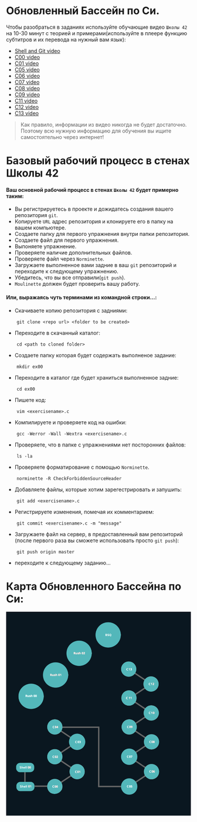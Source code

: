 # Обновленный Бассейн по Си.

Чтобы разобраться в заданиях используйте обучающие видео `Школы 42` на 10-30 минут с теорией и примерами(используйте в плеере функцию субтитров и их перевода на нужный вам язык):

- [Shell and Git video](https://www.youtube.com/playlist?list=PLVQYiy6xNUxxhvwi0PGmXb5isUdVwmsg8)
- [C00 video](https://www.youtube.com/playlist?list=PLVQYiy6xNUxz5wbzZn4tfUhF4djgzscB-)
- [C01 video](https://www.youtube.com/playlist?list=PLVQYiy6xNUxytsXWxZx6odBJMbRktIHTs)
- [C05 video](https://www.youtube.com/playlist?list=PLVQYiy6xNUxxZbeH9b0VC-nC6QsJRw5Ah)
- [C06 video](https://www.youtube.com/playlist?list=PLVQYiy6xNUxxDlCkkCX262SI90TsllYUW)
- [C07 video](https://www.youtube.com/playlist?list=PLVQYiy6xNUxzNYF00nlmx624twFlamqLt)
- [C08 video](https://www.youtube.com/playlist?list=PLVQYiy6xNUxxMI_GiGGb2hxMcd3IwNYRy)
- [C09 video](https://www.youtube.com/playlist?list=PLVQYiy6xNUxw6n6q_i8wek6U7t7CeAXhU)
- [C11 video](https://www.youtube.com/playlist?list=PLVQYiy6xNUxx8sKygTdqtOPytqN7sb0Vz)
- [C12 video](https://www.youtube.com/playlist?list=PLVQYiy6xNUxwmUOmyYSaI6gD1UyfF9MSj)
- [C13 video](https://www.youtube.com/playlist?list=PLVQYiy6xNUxzusAgMiybYwkLvuMFbVat9)
> Как правило, информации из видео никогда не будет достаточно. Поэтому всю нужную информацию для обучения вы ищите самостоятельно через интернет!




# Базовый рабочий процесс в стенах Школы 42

#### Ваш основной рабочий процесс в стенах `Школы 42` будет примерно таким:

- Вы регистрируетесь в проекте и дожидатесь создания вашего репозитория `git`.
- Копируете `URL` адрес репозитория и клонируете его в папку на вашем компьютере.
- Создаете папку для первого упражнения внутри папки репозитория.
- Создаете файл для первого упражнения.
- Выпоняете упражнение.
- Проверяете наличие дополнительных файлов.
- Проверяете файл через `Norminette`.
- Загружаете выполненное вами задние в ваш `git` репозиторий и переходите к следующему упражнению.
- Убедитесь, что вы все отправили(`git push`).
- `Moulinette` должен будет проверить вашу работу.


#### Или, выражаясь чуть терминами из командной строки…:

- Скачиваете копию репозитория с задниями:
```
	git clone <repo url> <folder to be created>
```

- Переходите в скачанный каталог:
```
	cd <path to cloned folder>
```

- Создаете папку которая будет содержать выполненое задание:
```
	mkdir ex00
```

- Переходите в каталог где будет храниться выполненное задние:
```
	cd ex00
```

- Пишете код:
```
	vim <exercisename>.c
```

- Компилируете и проверяете код на ошибки:
```
	gcc -Werror -Wall -Wextra <exercisename>.c
```

- Проверяете, что в папке с упражнениями нет посторонних файлов:
```
	ls -la
```

- Проверяете форматирование с помощью `Norminette`.
```
	norminette -R CheckForbiddenSourceHeader
```

- Добавляете файлы, которые хотим зарегестрировать и запушить:
```
	git add <exercisename>.c
```

- Регистрируете изменения, помечая их комментарием:
```
	git commit <exercisename>.c -m "message"
```

- Загружаете файл на сервер, в предоставленный вам репозиторий (после первого раза вы сможете использовать просто `git push`):
```
	git push origin master
```

- переходите к следующему заданию...




# Карта Обновленного Бассейна по Си:

![](map_of_the_new_Piscine_C.png)
